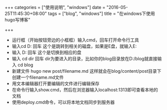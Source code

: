 +++
categories = ["使用说明", "windows"]
date = "2016-05-25T11:45:30+08:00"
tags = ["blog", "windows"]
title = "在windows下使用hugo写博客"

+++

- 运行框（开始按钮旁边的小框框）输入cmd，回车打开命令行工具
- 输入cd D: 回车  这个是跳转到相关的磁盘，如果是E盘，就输入E:
- 输入 D: 回车  这个是切换到相应的盘
- 输入 cd dir 回车  dir为要进入的目录，比如你的blog目录放在D:/blog就直接输入 cd blog
- 新建文件 hugo new post/filename.md 这样就会在blog/content/post目录下创建一个filename.md文件
- 用文本编辑器打开要编辑的文件进行编辑保存
- 在命令行输入show.cmd，然后在浏览器输入localhost:1313即可查看本地的文档
- 使用deploy.cmd命令，可以将本地文档同步到服务器
